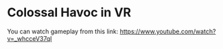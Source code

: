 # Colossal Havoc in VR

You can watch gameplay from this link: https://www.youtube.com/watch?v=_whcceV37qI
